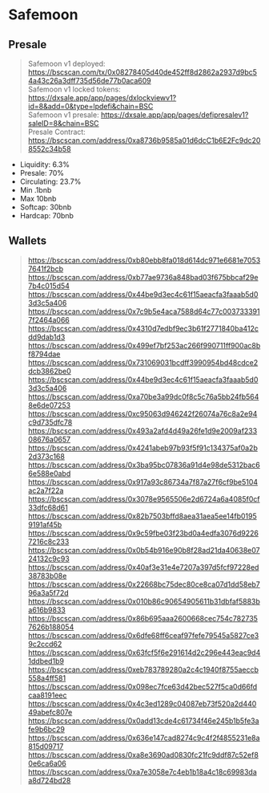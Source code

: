 # Safemoon
## Presale

> Safemoon v1 deployed: https://bscscan.com/tx/0x08278405d40de452ff8d2862a2937d9bc54a43c26a3dff735d56de77b0aca609
\
> Safemoon v1 locked tokens: https://dxsale.app/app/pages/dxlockviewv1?id=8&add=0&type=lpdefi&chain=BSC
\
> Safemoon v1 presale: https://dxsale.app/app/pages/defipresalev1?saleID=8&chain=BSC
\
> Presale Contract: https://bscscan.com/address/0xa8736b9585a01d6dcC1b6E2Fc9dc208552c34b58

- Liquidity: 6.3%
- Presale: 70%
- Circulating: 23.7%
- Min .1bnb
- Max 10bnb
- Softcap: 30bnb
- Hardcap: 70bnb

## Wallets

> https://bscscan.com/address/0xb80ebb8fa018d614dc971e6681e70537641f2bcb
https://bscscan.com/address/0xb77ae9736a848bad03f675bbcaf29e7b4c015d54
https://bscscan.com/address/0x44be9d3ec4c61f15aeacfa3faaab5d03d3c5a406
https://bscscan.com/address/0x7c9b5e4aca7588d64c77c0037333917f2464a066
https://bscscan.com/address/0x4310d7edbf9ec3b61f2771840ba412cdd9dab1d3
https://bscscan.com/address/0x499ef7bf253ac266f990711ff900ac8bf8794dae
https://bscscan.com/address/0x731069031bcdff3990954bd48cdce2dcb3862be0
https://bscscan.com/address/0x44be9d3ec4c61f15aeacfa3faaab5d03d3c5a406
https://bscscan.com/address/0xa70be3a99dc0f8c5c76a5bb24fb5648e6de07253
https://bscscan.com/address/0xc95063d946242f26074a76c8a2e94c9d735dfc78
https://bscscan.com/address/0x493a2afd4d49a26fe1d9e2009af23308676a0657
https://bscscan.com/address/0x4241abeb97b93f5f91c134375af0a2b2d373c168
https://bscscan.com/address/0x3ba95bc07836a91d4e98de5312bac66e588e0abd
https://bscscan.com/address/0x917a93c86734a7f87a27f6cf9be5104ac2a7f22a
https://bscscan.com/address/0x3078e9565506e2d6724a6a4085f0cf33dfc68d61
https://bscscan.com/address/0x82b7503bffd8aea31aea5ee14fb01959191af45b
https://bscscan.com/address/0x9c59fbe03f23bd0a4edfa3076d92267216c8c233
https://bscscan.com/address/0x0b54b916e90b8f28ad21da40638e0724132c9c93
https://bscscan.com/address/0x40af3e31e4e7207a397d5fcf97228ed38783b08e
https://bscscan.com/address/0x22668bc75dec80ce8ca07d1dd58eb796a3a5f72d
https://bscscan.com/address/0x010b86c90654905611b31dbfaf5883ba616b9833
https://bscscan.com/address/0x86b695aaa2600668cec754c7827357626b188054
https://bscscan.com/address/0x6dfe68ff6ceaf97fefe79545a5827ce39c2ccd62
https://bscscan.com/address/0x63fcf5f6e291614d2c296e443eac9d41ddbed1b9
https://bscscan.com/address/0xeb783789280a2c4c1940f8755aeccb558a4ff581
https://bscscan.com/address/0x098ec7fce63d42bec527f5ca0d66fdcaa8191eec
https://bscscan.com/address/0x4c3ed1289c04087eb73f520a2d44049abefc807e
https://bscscan.com/address/0x0add13cde4c61734f46e245b1b5fe3afe9b6bc29
https://bscscan.com/address/0x636e147cad8274c9c4f2f4855231e8a815d09717
https://bscscan.com/address/0xa8e3690ad0830fc21fc9ddf87c52ef80e6ca6a06
https://bscscan.com/address/0xa7e3058e7c4eb1b18a4c18c69983daa8d724bd28
